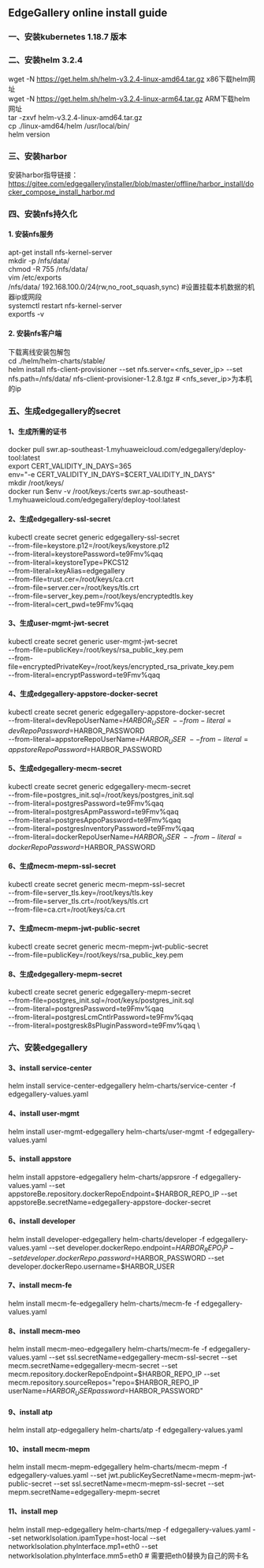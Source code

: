 ## EdgeGallery online  install guide 

### 一、安装kubernetes 1.18.7 版本
### 二、安装helm 3.2.4
wget -N https://get.helm.sh/helm-v3.2.4-linux-amd64.tar.gz   x86下载helm网址  \
wget -N https://get.helm.sh/helm-v3.2.4-linux-arm64.tar.gz   ARM下载helm网址  \
tar -zxvf helm-v3.2.4-linux-amd64.tar.gz  \
cp ./linux-amd64/helm /usr/local/bin/  \
helm version 
### 三、安装harbor 
安装harbor指导链接：
https://gitee.com/edgegallery/installer/blob/master/offline/harbor_install/docker_compose_install_harbor.md
### 四、安装nfs持久化
#### 1. 安装nfs服务
apt-get install nfs-kernel-server \
mkdir -p /nfs/data/   \
chmod -R 755 /nfs/data/  \
vim /etc/exports  \
/nfs/data/ 192.168.100.0/24(rw,no_root_squash,sync) #设置挂载本机数据的机器ip或网段  \
systemctl restart nfs-kernel-server \
exportfs -v   
#### 2. 安装nfs客户端
下载离线安装包解包   
cd ./helm/helm-charts/stable/   \
helm install nfs-client-provisioner --set nfs.server=<nfs_sever_ip> --set nfs.path=/nfs/data/       nfs-client-provisioner-1.2.8.tgz # <nfs_sever_ip>为本机的ip  
### 五、生成edgegallery的secret
#### 1、生成所需的证书
docker pull swr.ap-southeast-1.myhuaweicloud.com/edgegallery/deploy-tool:latest  \
export CERT_VALIDITY_IN_DAYS=365  \
env="-e CERT_VALIDITY_IN_DAYS=$CERT_VALIDITY_IN_DAYS" \
mkdir /root/keys/  \
docker run $env -v /root/keys:/certs swr.ap-southeast-1.myhuaweicloud.com/edgegallery/deploy-tool:latest
#### 2、生成edgegallery-ssl-secret 
kubectl create secret generic edgegallery-ssl-secret \
      --from-file=keystore.p12=/root/keys/keystore.p12 \
      --from-literal=keystorePassword=te9Fmv%qaq \
      --from-literal=keystoreType=PKCS12 \
      --from-literal=keyAlias=edgegallery \
      --from-file=trust.cer=/root/keys/ca.crt \
      --from-file=server.cer=/root/keys/tls.crt \
      --from-file=server_key.pem=/root/keys/encryptedtls.key \
      --from-literal=cert_pwd=te9Fmv%qaq
#### 3、生成user-mgmt-jwt-secret
kubectl create secret generic user-mgmt-jwt-secret \
      --from-file=publicKey=/root/keys/rsa_public_key.pem \
      --from-file=encryptedPrivateKey=/root/keys/encrypted_rsa_private_key.pem \
      --from-literal=encryptPassword=te9Fmv%qaq 
#### 4、生成edgegallery-appstore-docker-secret
kubectl create secret generic edgegallery-appstore-docker-secret \
      --from-literal=devRepoUserName=$HARBOR_USER	 \
      --from-literal=devRepoPassword=$HARBOR_PASSWORD    \
      --from-literal=appstoreRepoUserName=$HARBOR_USER	 \
      --from-literal=appstoreRepoPassword=$HARBOR_PASSWORD
#### 5、生成edgegallery-mecm-secret
kubectl create secret generic edgegallery-mecm-secret \
      --from-file=postgres_init.sql=/root/keys/postgres_init.sql \
      --from-literal=postgresPassword=te9Fmv%qaq \
      --from-literal=postgresApmPassword=te9Fmv%qaq \
      --from-literal=postgresAppoPassword=te9Fmv%qaq \
      --from-literal=postgresInventoryPassword=te9Fmv%qaq \
      --from-literal=dockerRepoUserName=$HARBOR_USER	 \
      --from-literal=dockerRepoPassword=$HARBOR_PASSWORD
#### 6、生成mecm-mepm-ssl-secret
kubectl create secret generic mecm-mepm-ssl-secret \
      --from-file=server_tls.key=/root/keys/tls.key \
      --from-file=server_tls.crt=/root/keys/tls.crt \
      --from-file=ca.crt=/root/keys/ca.crt
#### 7、生成mecm-mepm-jwt-public-secret
kubectl create secret generic mecm-mepm-jwt-public-secret \
      --from-file=publicKey=/root/keys/rsa_public_key.pem
#### 8、生成edgegallery-mepm-secret
kubectl create secret generic edgegallery-mepm-secret \
      --from-file=postgres_init.sql=/root/keys/postgres_init.sql \
      --from-literal=postgresPassword=te9Fmv%qaq \
      --from-literal=postgresLcmCntlrPassword=te9Fmv%qaq \
      --from-literal=postgresk8sPluginPassword=te9Fmv%qaq \
### 六、安装edgegallery
#### 3、install service-center
helm install service-center-edgegallery  helm-charts/service-center  -f edgegallery-values.yaml
#### 4、install user-mgmt 
helm install user-mgmt-edgegallery   helm-charts/user-mgmt  -f      edgegallery-values.yaml
#### 5、install appstore
helm install appstore-edgegallery    helm-charts/appsrore   -f      edgegallery-values.yaml  --set appstoreBe.repository.dockerRepoEndpoint=$HARBOR_REPO_IP   --set appstoreBe.secretName=edgegallery-appstore-docker-secret  
#### 6、install developer 
helm install developer-edgegallery   helm-charts/developer  -f      edgegallery-values.yaml   --set developer.dockerRepo.endpoint=$HARBOR_REPO_IP    --set developer.dockerRepo.password=$HARBOR_PASSWORD  --set developer.dockerRepo.username=$HARBOR_USER
#### 7、install mecm-fe
helm install mecm-fe-edgegallery     helm-charts/mecm-fe    -f       edgegallery-values.yaml
#### 8、install mecm-meo             
helm install mecm-meo-edgegallery    helm-charts/mecm-fe    -f       edgegallery-values.yaml   --set ssl.secretName=edgegallery-mecm-ssl-secret 
--set mecm.secretName=edgegallery-mecm-secret --set mecm.repository.dockerRepoEndpoint=$HARBOR_REPO_IP  --set mecm.repository.sourceRepos="repo=$HARBOR_REPO_IP userName=$HARBOR_USER password=$HARBOR_PASSWORD"
#### 9、install atp
helm install atp-edgegallery         helm-charts/atp        -f       edgegallery-values.yaml    
#### 10、install  mecm-mepm
helm install mecm-mepm-edgegallery   helm-charts/mecm-mepm  -f       edgegallery-values.yaml  --set jwt.publicKeySecretName=mecm-mepm-jwt-public-secret --set ssl.secretName=mecm-mepm-ssl-secret --set mepm.secretName=edgegallery-mepm-secret 
#### 11、install mep
helm install mep-edgegallery         helm-charts/mep        -f       edgegallery-values.yaml  --set networkIsolation.ipamType=host-local   --set networkIsolation.phyInterface.mp1=eth0   --set networkIsolation.phyInterface.mm5=eth0   # 需要把eth0替换为自己的网卡名